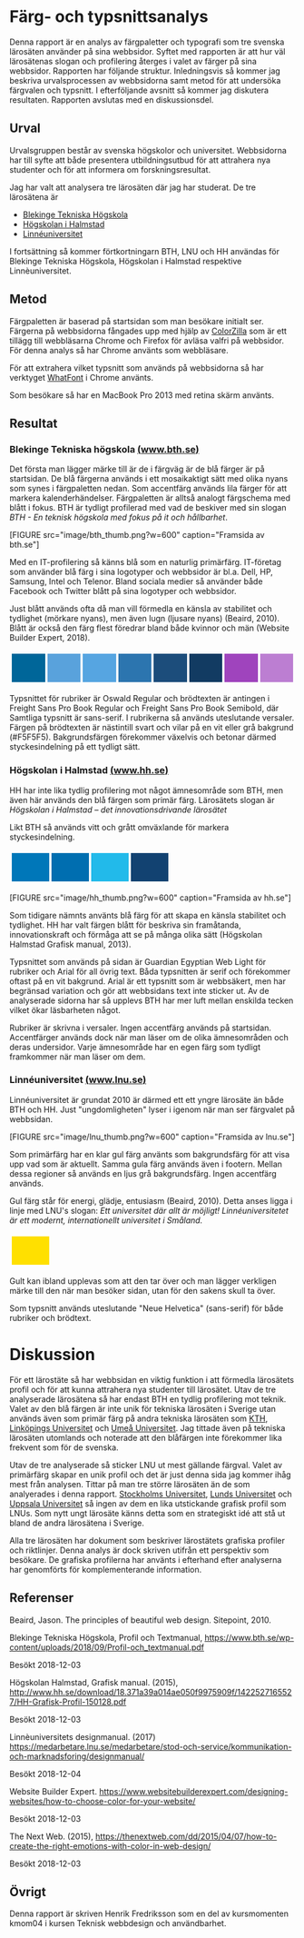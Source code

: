 ---
---

# Färg- och typsnittsanalys

Denna rapport är en analys av färgpaletter och typografi som tre svenska
lärosäten använder på sina webbsidor. Syftet med rapporten är att hur väl
lärosätenas slogan och profilering återges i valet av färger på sina webbsidor.
Rapporten har följande struktur. Inledningsvis så kommer jag beskriva
urvalsprocessen av webbsidorna samt metod för att undersöka färgvalen och
typsnitt. I efterföljande avsnitt så kommer jag diskutera resultaten. Rapporten
avslutas med en diskussionsdel.

## Urval

Urvalsgruppen består av svenska högskolor och universitet. Webbsidorna har till
syfte att både presentera utbildningsutbud för att attrahera nya studenter och
för att informera om forskningsresultat.

Jag har valt att analysera tre lärosäten där jag har studerat. De tre lärosätena
är

- [Blekinge Tekniska Högskola](https://www.bth.se/)
- [Högskolan i Halmstad](https://www.hh.se/)
- [Linnéuniversitet](https://lnu.se/)

I fortsättning så kommer förtkortningarn BTH, LNU och HH användas för Blekinge
Tekniska Högskola, Högskolan i Halmstad respektive Linnèuniversitet.


Metod
-----------------------

Färgpaletten är baserad på startsidan som man besökare initialt ser. Färgerna på
webbsidorna fångades upp med hjälp av [ColorZilla](http://www.colorzilla.com/)
som är ett tillägg till webbläsarna Chrome och Firefox för avläsa valfri på
webbsidor. För denna analys så har Chrome använts som webbläsare.

För att extrahera vilket typsnitt som används på webbsidorna så har verktyget
[WhatFont](http://www.chengyinliu.com/whatfont.html) i Chrome använts.

Som besökare så har en MacBook Pro 2013 med retina skärm använts.

## Resultat

### Blekinge Tekniska högskola [(www.bth.se)](https://www.bth.se)

Det första man lägger märke till är de i färgväg är de blå färger är på
startsidan. De blå färgerna används i ett mosaikaktigt sätt med olika nyans som
synes i färgpaletten nedan. Som accentfärg används lila färger för att markera
kalenderhändelser. Färgpaletten är alltså analogt färgschema med blått i fokus.
BTH är tydligt profilerad med vad de beskiver med sin
slogan *BTH - En teknisk högskola med fokus på it och hållbarhet*.

[FIGURE src="image/bth_thumb.png?w=600" caption="Framsida av bth.se"]

Med en IT-profilering så känns blå som en naturlig primärfärg. 
IT-företag som använder blå färg i sina logotyper och webbsidor är bl.a. Dell,
HP, Samsung, Intel och Telenor. Bland sociala medier så använder både Facebook
och Twitter blått på sina logotyper och webbsidor.

Just blått används ofta då man vill förmedla en känsla av stabilitet och
tydlighet (mörkare nyans), men även lugn (ljusare nyans) (Beaird, 2010). Blått
är också den färg flest föredrar bland både kvinnor och män (Website Builder
Expert, 2018). 

<table style="border-spacing: 4px; border-collapse: separate">
<tr>
<td style="height: 50px; width: 50px; background-color: #006699">
<td style="height: 50px; width: 50px; background-color: #59A2DC">
<td style="height: 50px; width: 50px; background-color: #56A5E1">
<td style="height: 50px; width: 50px; background-color: #2C75AF">
<td style="height: 50px; width: 50px; background-color: #1C4D7B">
<td style="height: 50px; width: 50px; background-color: #123B62">
<td style="height: 50px; width: 50px; background-color: #9F44BD">
<td style="height: 50px; width: 50px; background-color: #BC7ED2">
</tr>
</table>

Typsnittet för rubriker är Oswald Regular och brödtexten är antingen i Freight
Sans Pro Book Regular och Freight Sans Pro Book Semibold, där Samtliga typsnitt
är sans-serif. I rubrikerna så används uteslutande versaler. Färgen på
brödtexten är nästintill svart och vilar på en vit eller grå bakgrund (#F5F5F5).
Bakgrundsfärgen förekommer växelvis och betonar därmed styckesindelning på ett
tydligt sätt.

### Högskolan i Halmstad [(www.hh.se)](https://www.hh.se)

HH har inte lika tydlig profilering mot något ämnesområde som BTH, men även här
används den blå färgen som primär färg. Lärosätets slogan är *Högskolan i
Halmstad – det innovationsdrivande lärosätet*

Likt BTH så används vitt och grått omväxlande för markera
styckesindelning.

<table style="border-spacing: 4px; border-collapse: separate">
<tr>
<td style="height: 50px; width: 50px; background-color: #0077B9">
<td style="height: 50px; width: 50px; background-color: #006EB0">
<td style="height: 50px; width: 50px; background-color: #22BAEA">
<td style="height: 50px; width: 50px; background-color: #124271">
</tr>
</table>

[FIGURE src="image/hh_thumb.png?w=600" caption="Framsida av hh.se"]

Som tidigare nämnts använts blå färg för att skapa en känsla stabilitet och
tydlighet. HH har valt färgen blått för beskriva sin
framåtanda, innovationskraft och förmåga att se på många olika sätt (Högskolan
Halmstad Grafisk manual, 2013).

Typsnittet som används på sidan är Guardian Egyptian Web Light för rubriker och
Arial för all övrig text. Båda typsnitten är serif och förekommer oftast på en
vit bakgrund. Arial är ett typsnitt som är webbsäkert, men har begränsad
variation och gör att webbsidans text inte sticker ut. Av de analyserade sidorna
har så upplevs BTH har mer luft mellan enskilda tecken vilket ökar läsbarheten
något.

Rubriker är skrivna i versaler. Ingen accentfärg används på
startsidan. Accentfärger används dock när man läser om de olika ämnesområden och
deras undersidor. Varje ämnesområde har en egen färg som tydligt framkommer när
man läser om dem.

### Linnéuniversitet [(www.lnu.se)](https://www.lnu.se)

Linnéuniversitet är grundat 2010 är därmed ett ett yngre lärosäte än både BTH och
HH. Just "ungdomligheten" lyser i igenom när man ser färgvalet
på webbsidan.

[FIGURE src="image/lnu_thumb.png?w=600" caption="Framsida av lnu.se"]

Som primärfärg har en  klar gul färg använts som
bakgrundsfärg för att
visa upp vad som är aktuellt. Samma gula färg används även i footern. Mellan
dessa regioner så används en ljus grå bakgrundsfärg. Ingen accentfärg används.

Gul färg står för energi, glädje, entusiasm (Beaird, 2010). Detta anses ligga i
linje med LNU's slogan: *Ett universitet där allt är möjligt! Linnéuniversitetet
är ett modernt, internationellt universitet i Småland.*

<table style="border-spacing: 4px; border-collapse: separate">
<tr>
<td style="height: 50px; width: 50px; background-color: #FFE000">
</tr>
</table>

<!-- <table style="border-spacing: 4px; border-collapse: separate">
<tr>
<td style="height: 50px; width: 50px; background-color: #000000">
<td style="height: 50px; width: 50px; background-color: #ffffff">
<td style="height: 50px; width: 50px; background-color: #333333">
</tr>
</table> -->

Gult kan ibland upplevas som att den tar över och man lägger verkligen märke
till den när man besöker sidan, utan för den sakens skull ta över.

Som typsnitt används uteslutande "Neue Helvetica" (sans-serif) för både rubriker
och brödtext. 

# Diskussion

För ett lärostäte så har webbsidan en viktig funktion i att förmedla lärosätets
profil och för att kunna attrahera nya studenter till lärosätet. Utav de tre
analyserade lärosätena så har endast BTH en tydlig profilering mot teknik. Valet
av den blå färgen är inte unik för tekniska lärosäten i Sverige utan används
även som primär färg på andra tekniska lärosäten som [KTH](https://www.kth.se/),
[Linköpings Universitet](https://liu.se/) och [Umeå
Universitet](https://www.umu.se/). Jag tittade även på tekniska lärosäten
utomlands och noterade att den blåfärgen inte förekommer lika frekvent som för
de svenska. 

Utav de tre analyserade så sticker LNU ut mest gällande färgval. Valet av
primärfärg skapar en unik profil och det är just denna sida jag kommer ihåg mest
från analysen. Tittar på man tre större lärosäten än de som analyerades i denna
rapport. [Stockholms Universitet](https://www.su.se/), [Lunds
Universitet](https://www.lu.se/start) och [Uppsala
Universitet](https://www.uu.se/) så ingen av dem en lika utstickande grafisk
profil som LNUs. Som nytt ungt lärosäte känns detta som en strategiskt idé att
stå ut bland de andra lärosätena i Sverige.

Alla tre lärosäten har dokument som beskriver lärostätets grafiska profiler och
riktlinjer. Denna analys är dock skriven utifrån ett perspektiv som  besökare. De
grafiska profilerna har använts i efterhand efter analyserna har genomförts för
komplementerande information.

Referenser
-----------------------

Beaird, Jason. The principles of beautiful web design. Sitepoint, 2010.

Blekinge Tekniska Högskola, Profil och Textmanual, https://www.bth.se/wp-content/uploads/2018/09/Profil-och_textmanual.pdf

Besökt 2018-12-03

Högskolan Halmstad, Grafisk manual. (2015), http://www.hh.se/download/18.371a39a014ae050f9975909f/1422527165527/HH-Grafisk-Profil-150128.pdf

Besökt 2018-12-03

Linnèuniversitets designmanual. (2017)
https://medarbetare.lnu.se/medarbetare/stod-och-service/kommunikation-och-marknadsforing/designmanual/

Besökt 2018-12-04

Website Builder Expert.
https://www.websitebuilderexpert.com/designing-websites/how-to-choose-color-for-your-website/

Besökt 2018-12-03

The Next Web. (2015), https://thenextweb.com/dd/2015/04/07/how-to-create-the-right-emotions-with-color-in-web-design/

Besökt 2018-12-03

Övrigt
-----------------------

Denna rapport är skriven Henrik Fredriksson som en del av kursmomenten kmom04 i
kursen Teknisk webbdesign och användbarhet.
